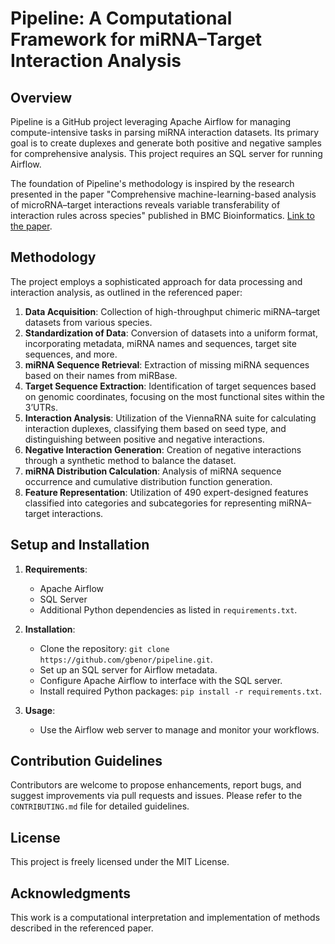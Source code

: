 
# Pipeline: A Computational Framework for miRNA–Target Interaction Analysis

## Overview

Pipeline is a GitHub project leveraging Apache Airflow for managing compute-intensive tasks in parsing miRNA interaction datasets. Its primary goal is to create duplexes and generate both positive and negative samples for comprehensive analysis. This project requires an SQL server for running Airflow.

The foundation of Pipeline's methodology is inspired by the research presented in the paper "Comprehensive machine-learning-based analysis of microRNA–target interactions reveals variable transferability of interaction rules across species" published in BMC Bioinformatics. [Link to the paper](https://bmcbioinformatics.biomedcentral.com/articles/10.1186/s12859-021-04164-x#Sec23).

## Methodology

The project employs a sophisticated approach for data processing and interaction analysis, as outlined in the referenced paper:

1. **Data Acquisition**: Collection of high-throughput chimeric miRNA–target datasets from various species.
2. **Standardization of Data**: Conversion of datasets into a uniform format, incorporating metadata, miRNA names and sequences, target site sequences, and more.
3. **miRNA Sequence Retrieval**: Extraction of missing miRNA sequences based on their names from miRBase.
4. **Target Sequence Extraction**: Identification of target sequences based on genomic coordinates, focusing on the most functional sites within the 3’UTRs.
5. **Interaction Analysis**: Utilization of the ViennaRNA suite for calculating interaction duplexes, classifying them based on seed type, and distinguishing between positive and negative interactions.
6. **Negative Interaction Generation**: Creation of negative interactions through a synthetic method to balance the dataset.
7. **miRNA Distribution Calculation**: Analysis of miRNA sequence occurrence and cumulative distribution function generation.
8. **Feature Representation**: Utilization of 490 expert-designed features classified into categories and subcategories for representing miRNA–target interactions.

## Setup and Installation

1. **Requirements**:
    - Apache Airflow
    - SQL Server
    - Additional Python dependencies as listed in `requirements.txt`.

2. **Installation**:
    - Clone the repository: `git clone https://github.com/gbenor/pipeline.git`.
    - Set up an SQL server for Airflow metadata.
    - Configure Apache Airflow to interface with the SQL server.
    - Install required Python packages: `pip install -r requirements.txt`.

3. **Usage**:
    - Use the Airflow web server to manage and monitor your workflows.

## Contribution Guidelines

Contributors are welcome to propose enhancements, report bugs, and suggest improvements via pull requests and issues. Please refer to the `CONTRIBUTING.md` file for detailed guidelines.

## License

This project is freely licensed under the MIT License.

## Acknowledgments

This work is a computational interpretation and implementation of methods described in the referenced paper. 
